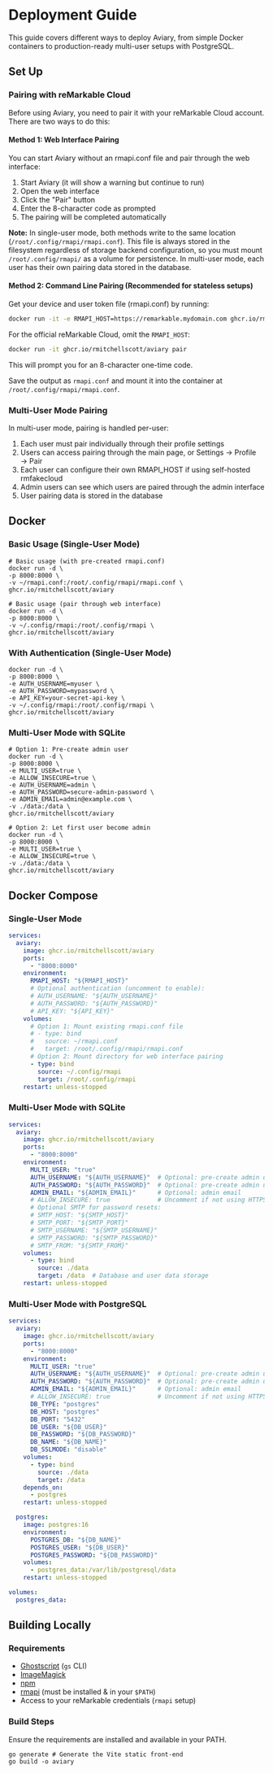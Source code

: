 # Deployment Guide

This guide covers different ways to deploy Aviary, from simple Docker containers to production-ready multi-user setups with PostgreSQL.

## Set Up

### Pairing with reMarkable Cloud

Before using Aviary, you need to pair it with your reMarkable Cloud account. There are two ways to do this:

#### Method 1: Web Interface Pairing
You can start Aviary without an rmapi.conf file and pair through the web interface:

1. Start Aviary (it will show a warning but continue to run)
2. Open the web interface
3. Click the "Pair" button
4. Enter the 8-character code as prompted
5. The pairing will be completed automatically

**Note:** In single-user mode, both methods write to the same location (`/root/.config/rmapi/rmapi.conf`). This file is always stored in the filesystem regardless of storage backend configuration, so you must mount `/root/.config/rmapi/` as a volume for persistence. In multi-user mode, each user has their own pairing data stored in the database.

#### Method 2: Command Line Pairing (Recommended for stateless setups)
Get your device and user token file (rmapi.conf) by running:
```bash
docker run -it -e RMAPI_HOST=https://remarkable.mydomain.com ghcr.io/rmitchellscott/aviary pair
```

For the official reMarkable Cloud, omit the `RMAPI_HOST`:
```bash
docker run -it ghcr.io/rmitchellscott/aviary pair
```

This will prompt you for an 8-character one-time code.

Save the output as `rmapi.conf` and mount it into the container at `/root/.config/rmapi/rmapi.conf`.

### Multi-User Mode Pairing

In multi-user mode, pairing is handled per-user:

1. Each user must pair individually through their profile settings
2. Users can access pairing through the main page, or Settings → Profile → Pair
3. Each user can configure their own RMAPI_HOST if using self-hosted rmfakecloud
4. Admin users can see which users are paired through the admin interface
5. User pairing data is stored in the database

## Docker

### Basic Usage (Single-User Mode)

```shell
# Basic usage (with pre-created rmapi.conf)
docker run -d \
-p 8000:8000 \
-v ~/rmapi.conf:/root/.config/rmapi/rmapi.conf \
ghcr.io/rmitchellscott/aviary
```

```shell
# Basic usage (pair through web interface)
docker run -d \
-p 8000:8000 \
-v ~/.config/rmapi:/root/.config/rmapi \
ghcr.io/rmitchellscott/aviary
```

### With Authentication (Single-User Mode)

```shell
docker run -d \
-p 8000:8000 \
-e AUTH_USERNAME=myuser \
-e AUTH_PASSWORD=mypassword \
-e API_KEY=your-secret-api-key \
-v ~/.config/rmapi:/root/.config/rmapi \
ghcr.io/rmitchellscott/aviary
```

### Multi-User Mode with SQLite

```shell
# Option 1: Pre-create admin user
docker run -d \
-p 8000:8000 \
-e MULTI_USER=true \
-e ALLOW_INSECURE=true \ 
-e AUTH_USERNAME=admin \
-e AUTH_PASSWORD=secure-admin-password \
-e ADMIN_EMAIL=admin@example.com \
-v ./data:/data \
ghcr.io/rmitchellscott/aviary

# Option 2: Let first user become admin
docker run -d \
-p 8000:8000 \
-e MULTI_USER=true \
-e ALLOW_INSECURE=true \
-v ./data:/data \
ghcr.io/rmitchellscott/aviary
```

## Docker Compose

### Single-User Mode
```yaml
services:
  aviary:
    image: ghcr.io/rmitchellscott/aviary
    ports:
      - "8000:8000"
    environment:
      RMAPI_HOST: "${RMAPI_HOST}"
      # Optional authentication (uncomment to enable):
      # AUTH_USERNAME: "${AUTH_USERNAME}"
      # AUTH_PASSWORD: "${AUTH_PASSWORD}"
      # API_KEY: "${API_KEY}"
    volumes:
      # Option 1: Mount existing rmapi.conf file
      # - type: bind
      #   source: ~/rmapi.conf
      #   target: /root/.config/rmapi/rmapi.conf
      # Option 2: Mount directory for web interface pairing
      - type: bind
        source: ~/.config/rmapi
        target: /root/.config/rmapi
    restart: unless-stopped
```

### Multi-User Mode with SQLite
```yaml
services:
  aviary:
    image: ghcr.io/rmitchellscott/aviary
    ports:
      - "8000:8000"
    environment:
      MULTI_USER: "true"
      AUTH_USERNAME: "${AUTH_USERNAME}"  # Optional: pre-create admin user
      AUTH_PASSWORD: "${AUTH_PASSWORD}"  # Optional: pre-create admin user
      ADMIN_EMAIL: "${ADMIN_EMAIL}"      # Optional: admin email
      # ALLOW_INSECURE: true             # Uncomment if not using HTTPS
      # Optional SMTP for password resets:
      # SMTP_HOST: "${SMTP_HOST}"
      # SMTP_PORT: "${SMTP_PORT}"
      # SMTP_USERNAME: "${SMTP_USERNAME}"
      # SMTP_PASSWORD: "${SMTP_PASSWORD}"
      # SMTP_FROM: "${SMTP_FROM}"
    volumes:
      - type: bind
        source: ./data
        target: /data  # Database and user data storage
    restart: unless-stopped
```

### Multi-User Mode with PostgreSQL
```yaml
services:
  aviary:
    image: ghcr.io/rmitchellscott/aviary
    ports:
      - "8000:8000"
    environment:
      MULTI_USER: "true"
      AUTH_USERNAME: "${AUTH_USERNAME}"  # Optional: pre-create admin user
      AUTH_PASSWORD: "${AUTH_PASSWORD}"  # Optional: pre-create admin user
      ADMIN_EMAIL: "${ADMIN_EMAIL}"      # Optional: admin email
      # ALLOW_INSECURE: true             # Uncomment if not using HTTPS
      DB_TYPE: "postgres"
      DB_HOST: "postgres"
      DB_PORT: "5432"
      DB_USER: "${DB_USER}"
      DB_PASSWORD: "${DB_PASSWORD}"
      DB_NAME: "${DB_NAME}"
      DB_SSLMODE: "disable"
    volumes:
      - type: bind
        source: ./data
        target: /data
    depends_on:
      - postgres
    restart: unless-stopped

  postgres:
    image: postgres:16
    environment:
      POSTGRES_DB: "${DB_NAME}"
      POSTGRES_USER: "${DB_USER}"
      POSTGRES_PASSWORD: "${DB_PASSWORD}"
    volumes:
      - postgres_data:/var/lib/postgresql/data
    restart: unless-stopped

volumes:
  postgres_data:
```

## Building Locally

### Requirements

- [Ghostscript](https://www.ghostscript.com/) (`gs` CLI)
- [ImageMagick](https://imagemagick.org/)
- [npm]()
- [rmapi](https://github.com/ddvk/rmapi) (must be installed & in your `$PATH`)
- Access to your reMarkable credentials (`rmapi` setup)

### Build Steps

Ensure the requirements are installed and available in your PATH.
```shell
go generate # Generate the Vite static front-end
go build -o aviary
```
